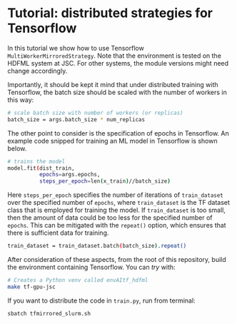 # Tutorial: distributed strategies for Tensorflow

In this tutorial we show how to use Tensorflow `MultiWorkerMirroredStrategy`.
Note that the environment is tested on the HDFML system at JSC.
For other systems, the module versions might need change accordingly.

Importantly, it should be kept it mind that under distributed training with Tensorflow,
the batch size should be scaled with the number of workers in this way:

```bash
# scale batch size with number of workers (or replicas)
batch_size = args.batch_size * num_replicas
```

The other point to consider is the specification of epochs in Tensorflow.
An example code snipped for training an ML model in Tensorflow is shown below.

```bash
# trains the model
model.fit(dist_train,
          epochs=args.epochs,
          steps_per_epoch=len(x_train)//batch_size)
```

Here `steps_per_epoch` specifies the number of iterations of `train_dataset`
over the specified number of `epochs`, where `train_dataset`
is the TF dataset class that is employed for training the model.
If `train_dataset` is too small, then the amount of data could be too less
for the specified number of `epochs`. This can be mitigated with the `repeat()`
option, which ensures that there is sufficient data for training.

```bash
train_dataset = train_dataset.batch(batch_size).repeat()
```

After consideration of these aspects, from the root of this repository,
build the environment containing Tensorflow. You can *try* with:

```bash
# Creates a Python venv called envAItf_hdfml
make tf-gpu-jsc
```

If you want to distribute the code in `train.py`, run from terminal:

```bash
sbatch tfmirrored_slurm.sh
```

